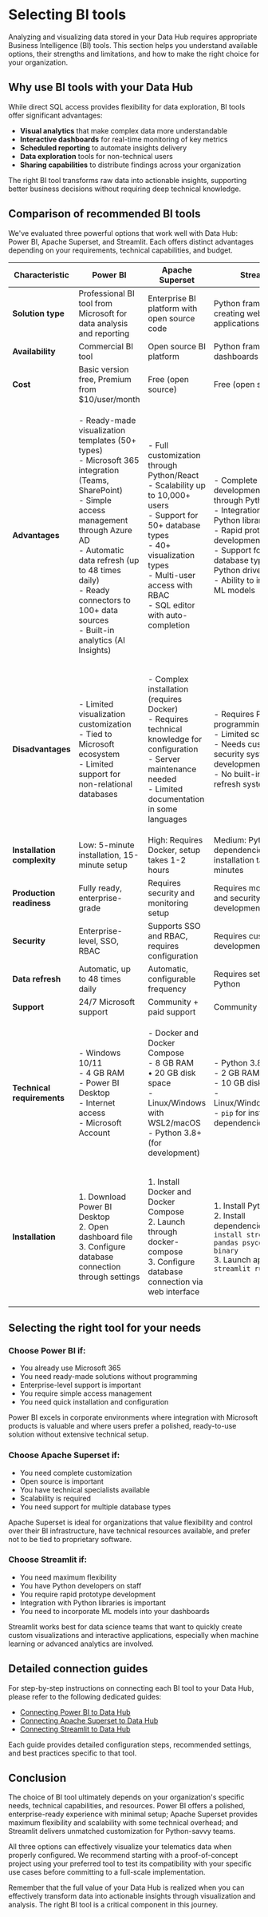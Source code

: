 # Selecting BI tools

Analyzing and visualizing data stored in your Data Hub requires appropriate Business Intelligence (BI) tools. This section helps you understand available options, their strengths and limitations, and how to make the right choice for your organization.

## Why use BI tools with your Data Hub

While direct SQL access provides flexibility for data exploration, BI tools offer significant advantages:

* **Visual analytics** that make complex data more understandable
* **Interactive dashboards** for real-time monitoring of key metrics
* **Scheduled reporting** to automate insights delivery
* **Data exploration** tools for non-technical users
* **Sharing capabilities** to distribute findings across your organization

The right BI tool transforms raw data into actionable insights, supporting better business decisions without requiring deep technical knowledge.

## Comparison of recommended BI tools

We've evaluated three powerful options that work well with Data Hub: Power BI, Apache Superset, and Streamlit. Each offers distinct advantages depending on your requirements, technical capabilities, and budget.

| **Characteristic**          | **Power BI**                                                                                                                                                                                                                                                                                  | **Apache Superset**                                                                                                                                                                                                          | **Streamlit**                                                                                                                                                                                                                 |
| --------------------------- | --------------------------------------------------------------------------------------------------------------------------------------------------------------------------------------------------------------------------------------------------------------------------------------------- | ---------------------------------------------------------------------------------------------------------------------------------------------------------------------------------------------------------------------------- | ----------------------------------------------------------------------------------------------------------------------------------------------------------------------------------------------------------------------------- |
| **Solution type**           | Professional BI tool from Microsoft for data analysis and reporting                                                                                                                                                                                                                           | Enterprise BI platform with open source code                                                                                                                                                                                 | Python framework for creating web applications                                                                                                                                                                                |
| **Availability**            | Commercial BI tool                                                                                                                                                                                                                                                                            | Open source BI platform                                                                                                                                                                                                      | Python framework for dashboards                                                                                                                                                                                               |
| **Cost**                    | Basic version free, Premium from $10/user/month                                                                                                                                                                                                                                               | Free (open source)                                                                                                                                                                                                           | Free (open source)                                                                                                                                                                                                            |
| **Advantages**              | <p>- Ready-made visualization templates (50+ types)<br>- Microsoft 365 integration (Teams, SharePoint)<br>- Simple access management through Azure AD<br>- Automatic data refresh (up to 48 times daily)<br>- Ready connectors to 100+ data sources<br>- Built-in analytics (AI Insights)</p> | <p>- Full customization through Python/React<br>- Scalability up to 10,000+ users<br>- Support for 50+ database types<br>- 40+ visualization types<br>- Multi-user access with RBAC<br>- SQL editor with auto-completion</p> | <p>- Complete development freedom through Python<br>- Integration with any Python libraries<br>- Rapid prototype development<br>- Support for all database types via Python drivers<br>- Ability to incorporate ML models</p> |
| **Disadvantages**           | <p>- Limited visualization customization<br>- Tied to Microsoft ecosystem<br>- Limited support for non-relational databases</p>                                                                                                                                                               | <p>- Complex installation (requires Docker)<br>- Requires technical knowledge for configuration<br>- Server maintenance needed<br>- Limited documentation in some languages</p>                                              | <p>- Requires Python programming skills<br>- Limited scalability<br>- Needs custom security system development<br>- No built-in data refresh system</p>                                                                       |
| **Installation complexity** | Low: 5-minute installation, 15-minute setup                                                                                                                                                                                                                                                   | High: Requires Docker, setup takes 1-2 hours                                                                                                                                                                                 | Medium: Python + dependencies installation takes 10 minutes                                                                                                                                                                   |
| **Production readiness**    | Fully ready, enterprise-grade                                                                                                                                                                                                                                                                 | Requires security and monitoring setup                                                                                                                                                                                       | Requires monitoring and security system development                                                                                                                                                                           |
| **Security**                | Enterprise-level, SSO, RBAC                                                                                                                                                                                                                                                                   | Supports SSO and RBAC, requires configuration                                                                                                                                                                                | Requires custom development                                                                                                                                                                                                   |
| **Data refresh**            | Automatic, up to 48 times daily                                                                                                                                                                                                                                                               | Automatic, configurable frequency                                                                                                                                                                                            | Requires setup through Python                                                                                                                                                                                                 |
| **Support**                 | 24/7 Microsoft support                                                                                                                                                                                                                                                                        | Community + paid support                                                                                                                                                                                                     | Community only                                                                                                                                                                                                                |
| **Technical requirements**  | <p>- Windows 10/11<br>- 4 GB RAM<br>- Power BI Desktop<br>- Internet access<br>- Microsoft Account</p>                                                                                                                                                                                        | <p>- Docker and Docker Compose<br>- 8 GB RAM<br>• 20 GB disk space<br>- Linux/Windows with WSL2/macOS<br>- Python 3.8+ (for development)</p>                                                                                 | <p>- Python 3.8+<br>- 2 GB RAM<br>- 10 GB disk space<br>- Linux/Windows/macOS<br>- <code>pip</code> for installing dependencies</p>                                                                                           |
| **Installation**            | <p>1. Download Power BI Desktop<br>2. Open dashboard file<br>3. Configure database connection through settings</p>                                                                                                                                                                            | <p>1. Install Docker and Docker Compose<br>2. Launch through docker-compose<br>3. Configure database connection via web interface</p>                                                                                        | <p>1. Install Python 3.8+<br>2. Install dependencies: <code>pip install streamlit pandas psycopg2-binary</code><br>3. Launch application: <code>streamlit run app.py</code></p>                                               |

## Selecting the right tool for your needs

### Choose Power BI if:

* You already use Microsoft 365
* You need ready-made solutions without programming
* Enterprise-level support is important
* You require simple access management
* You need quick installation and configuration

Power BI excels in corporate environments where integration with Microsoft products is valuable and where users prefer a polished, ready-to-use solution without extensive technical setup.

### Choose Apache Superset if:

* You need complete customization
* Open source is important
* You have technical specialists available
* Scalability is required
* You need support for multiple database types

Apache Superset is ideal for organizations that value flexibility and control over their BI infrastructure, have technical resources available, and prefer not to be tied to proprietary software.

### Choose Streamlit if:

* You need maximum flexibility
* You have Python developers on staff
* You require rapid prototype development
* Integration with Python libraries is important
* You need to incorporate ML models into your dashboards

Streamlit works best for data science teams that want to quickly create custom visualizations and interactive applications, especially when machine learning or advanced analytics are involved.

## Detailed connection guides

For step-by-step instructions on connecting each BI tool to your Data Hub, please refer to the following dedicated guides:

* [Connecting Power BI to Data Hub](connecting-power-bi.md)
* [Connecting Apache Superset to Data Hub](connecting-apache-superset.md)
* [Connecting Streamlit to Data Hub](connecting-streamlit.md)

Each guide provides detailed configuration steps, recommended settings, and best practices specific to that tool.

## Conclusion

The choice of BI tool ultimately depends on your organization's specific needs, technical capabilities, and resources. Power BI offers a polished, enterprise-ready experience with minimal setup; Apache Superset provides maximum flexibility and scalability with some technical overhead; and Streamlit delivers unmatched customization for Python-savvy teams.

All three options can effectively visualize your telematics data when properly configured. We recommend starting with a proof-of-concept project using your preferred tool to test its compatibility with your specific use cases before committing to a full-scale implementation.

Remember that the full value of your Data Hub is realized when you can effectively transform data into actionable insights through visualization and analysis. The right BI tool is a critical component in this journey.

